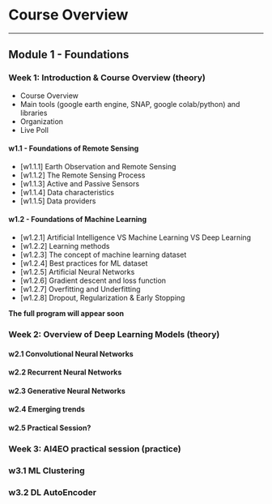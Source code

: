 <!-- .slide: data-background="#E6F7FF" -->

# Course Overview <!-- .element: class="r-fit-text" -->

---

<section data-transition="none">

## Module 1 - Foundations

</section>

<!-- ============================================================================ -->

<section data-transition="none">

### Week 1: Introduction & Course Overview (theory) <!-- .element: class="r-fit-text" -->

- Course Overview
- Main tools (google earth engine, SNAP, google colab/python) and libraries
- Organization
- Live Poll

#### w1.1 - Foundations of Remote Sensing <!-- .element: class="r-fit-text" -->

- [w1.1.1] Earth Observation and Remote Sensing
- [w1.1.2] The Remote Sensing Process
- [w1.1.3] Active and Passive Sensors
- [w1.1.4] Data characteristics
- [w1.1.5] Data providers

#### w1.2 - Foundations of Machine Learning <!-- .element: class="r-fit-text" -->

- [w1.2.1] Artificial Intelligence VS Machine Learning VS Deep Learning
- [w1.2.2] Learning methods
- [w1.2.3] The concept of machine learning dataset
- [w1.2.4] Best practices for ML dataset
- [w1.2.5] Artificial Neural Networks
- [w1.2.6] Gradient descent and loss function
- [w1.2.7] Overfitting and Underfitting
- [w1.2.8] Dropout, Regularization & Early Stopping

</section>

<!-- ============================================================================ -->

<section data-transition="none">

**The full program will appear soon**

### Week 2: Overview of Deep Learning Models (theory)

#### w2.1 Convolutional Neural Networks

#### w2.2 Recurrent Neural Networks

#### w2.3 Generative Neural Networks

#### w2.4 Emerging trends

#### w2.5 Practical Session?

</section>

<!-- ============================================================================ -->

<section data-transition="none">
<div style="text-align: justify;">

### Week 3: AI4EO practical session (practice) <!-- .element: class="r-fit-text" -->

### w3.1 ML Clustering

### w3.2 DL AutoEncoder

</div>
</section>
